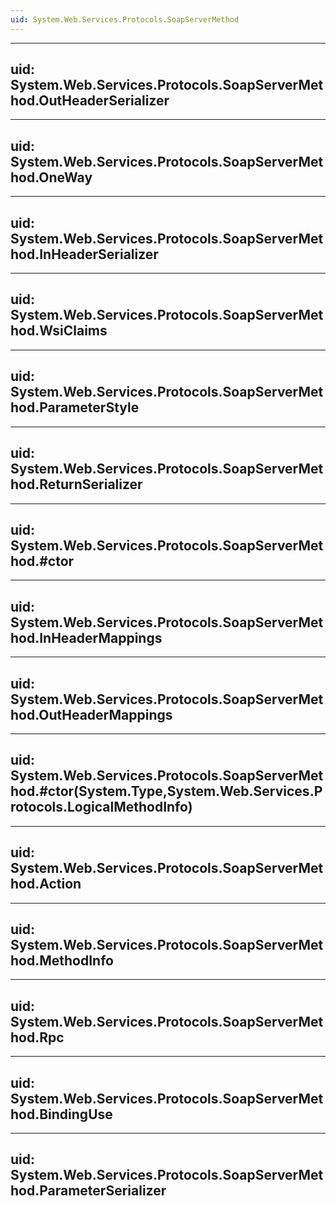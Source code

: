 ```yaml
---
uid: System.Web.Services.Protocols.SoapServerMethod
---
```


---
uid: System.Web.Services.Protocols.SoapServerMethod.OutHeaderSerializer
---

---
uid: System.Web.Services.Protocols.SoapServerMethod.OneWay
---

---
uid: System.Web.Services.Protocols.SoapServerMethod.InHeaderSerializer
---

---
uid: System.Web.Services.Protocols.SoapServerMethod.WsiClaims
---

---
uid: System.Web.Services.Protocols.SoapServerMethod.ParameterStyle
---

---
uid: System.Web.Services.Protocols.SoapServerMethod.ReturnSerializer
---

---
uid: System.Web.Services.Protocols.SoapServerMethod.#ctor
---

---
uid: System.Web.Services.Protocols.SoapServerMethod.InHeaderMappings
---

---
uid: System.Web.Services.Protocols.SoapServerMethod.OutHeaderMappings
---

---
uid: System.Web.Services.Protocols.SoapServerMethod.#ctor(System.Type,System.Web.Services.Protocols.LogicalMethodInfo)
---

---
uid: System.Web.Services.Protocols.SoapServerMethod.Action
---

---
uid: System.Web.Services.Protocols.SoapServerMethod.MethodInfo
---

---
uid: System.Web.Services.Protocols.SoapServerMethod.Rpc
---

---
uid: System.Web.Services.Protocols.SoapServerMethod.BindingUse
---

---
uid: System.Web.Services.Protocols.SoapServerMethod.ParameterSerializer
---
